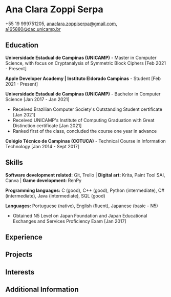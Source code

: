 # Ana Clara Zoppi Serpa
+55 19 999751205, anaclara.zoppiserpa@gmail.com, a165880@dac.unicamp.br

## Education
**Universidade Estadual de Campinas (UNICAMP)** - Master in Computer Science, with focus on Cryptanalysis of Symmetric Block Ciphers [Feb 2021 - Present]

**Apple Developer Academy | Instituto Eldorado Campinas** - Student [Feb 2021 - Present]

**Universidade Estadual de Campinas (UNICAMP)** - Bachelor in Computer Science [Jan 2017 - Jan 2021]
* Received Brazilian Computer Society's Outstanding Student certificate [Jan 2021]
* Received UNICAMP's Institute of Computing Graduation with Great Distinction certificate [Jan 2021]
* Ranked first of the class, concluded the course one year in advance

**Colégio Técnico de Campinas (COTUCA)** - Technical Course in Information Technology [Jan 2014 - Sept 2017]

## Skills
**Software development related:** Git, Trello | **Digital art:** Krita, Paint Tool SAI, Canva | **Game development:** RenPy

**Programming languages:** C (good), C++ (good), Python (intermediate), C# (intermediate), Java (intermediate), SQL (good)

**Languages:** Portuguese (native), English (fluent), Japanese (basic - N5)
* Obtained N5 Level on Japan Foundation and Japan Educational Exchanges and Services Proficiency Exam [Jan 2017]

## Experience

## Projects

## Interests

## Additional Information
